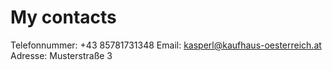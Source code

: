 # My contacts

Telefonnummer: +43 85781731348 
Email: kasperl@kaufhaus-oesterreich.at 
Adresse: Musterstraße 3
